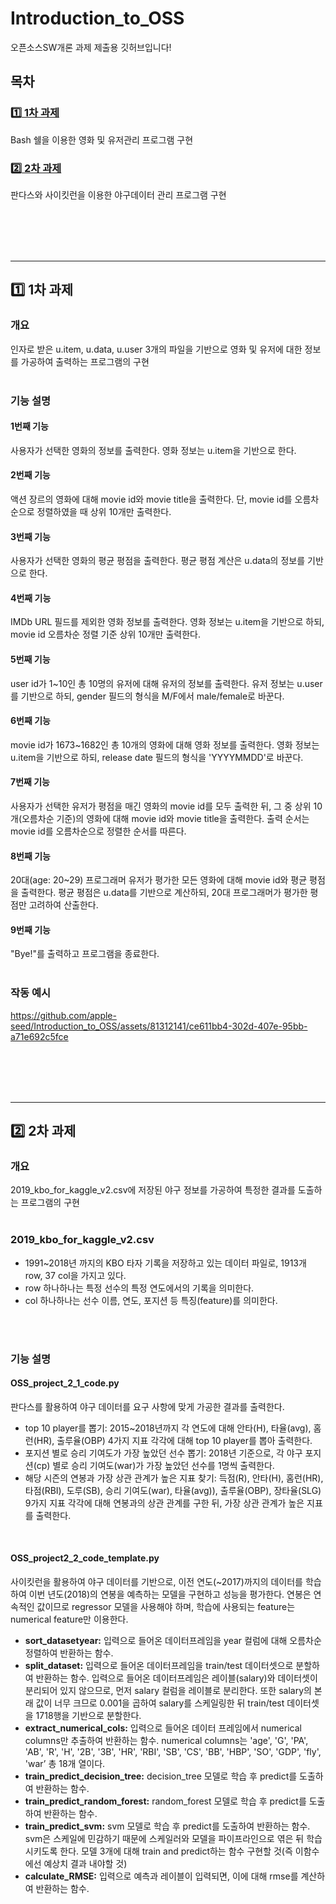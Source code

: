# Introduction_to_OSS
오픈소스SW개론 과제 제출용 깃허브입니다!

## 목차
### [:one: 1차 과제](#one-1차-과제)
Bash 쉘을 이용한 영화 및 유저관리 프로그램 구현
### [:two: 2차 과제](#two-2차-과제)
판다스와 사이킷런을 이용한 야구데이터 관리 프로그램 구현

<br>
<br>
<br>
<br>

---
## :one: 1차 과제
### 개요
인자로 받은 u.item, u.data, u.user 3개의 파일을 기반으로 영화 및 유저에 대한 정보를 가공하여 출력하는 프로그램의 구현
<br>
<br>

### 기능 설명
#### 1번째 기능
사용자가 선택한 영화의 정보를 출력한다. 영화 정보는 u.item을 기반으로 한다.
#### 2번째 기능
액션 장르의 영화에 대해 movie id와 movie title을 출력한다. 단, movie id를 오름차순으로 정렬하였을 때 상위 10개만 출력한다.
#### 3번째 기능
사용자가 선택한 영화의 평균 평점을 출력한다. 평균 평점 계산은 u.data의 정보를 기반으로 한다.
#### 4번째 기능
IMDb URL 필드를 제외한 영화 정보를 출력한다. 영화 정보는 u.item을 기반으로 하되, movie id 오름차순 정렬 기준 상위 10개만 출력한다.
#### 5번째 기능
user id가 1~10인 총 10명의 유저에 대해 유저의 정보를 출력한다. 유저 정보는 u.user를 기반으로 하되, gender 필드의 형식을 M/F에서 male/female로 바꾼다.
#### 6번째 기능
movie id가 1673~1682인 총 10개의 영화에 대해 영화 정보를 출력한다. 영화 정보는 u.item을 기반으로 하되, release date 필드의 형식을 'YYYYMMDD'로 바꾼다.
#### 7번째 기능
사용자가 선택한 유저가 평점을 매긴 영화의 movie id를 모두 출력한 뒤, 그 중 상위 10개(오름차순 기준)의 영화에 대해 movie id와 movie title을 출력한다. 출력 순서는 movie id를 오름차순으로 정렬한 순서를 따른다.
#### 8번째 기능
20대(age: 20~29) 프로그래머 유저가 평가한 모든 영화에 대해 movie id와 평균 평점을 출력한다. 평균 평점은 u.data를 기반으로 계산하되, 20대 프로그래머가 평가한 평점만 고려하여 산출한다.
#### 9번째 기능
"Bye!"를 출력하고 프로그램을 종료한다.
<br>
<br>

### 작동 예시
https://github.com/apple-seed/Introduction_to_OSS/assets/81312141/ce611bb4-302d-407e-95bb-a71e692c5fce

<br>
<br>
<br>
<br>

---
## :two: 2차 과제
### 개요
2019_kbo_for_kaggle_v2.csv에 저장된 야구 정보를 가공하여 특정한 결과를 도출하는 프로그램의 구현
<br>
<br>

### 2019_kbo_for_kaggle_v2.csv
* 1991~2018년 까지의 KBO 타자 기록을 저장하고 있는 데이터 파일로, 1913개 row, 37 col을 가지고 있다.
* row 하나하나는 특정 선수의 특정 연도에서의 기록을 의미한다.
* col 하나하나는 선수 이름, 연도, 포지션 등 특징(feature)를 의미한다.
<br>
<br>

### 기능 설명
#### OSS_project_2_1_code.py
판다스를 활용하여 야구 데이터를 요구 사항에 맞게 가공한 결과를 출력한다.
* top 10 player를 뽑기: 2015~2018년까지 각 연도에 대해 안타(H), 타율(avg), 홈런(HR), 출루율(OBP) 4가지 지표 각각에 대해 top 10 player를 뽑아 출력한다.
* 포지션 별로 승리 기여도가 가장 높았던 선수 뽑기: 2018년 기준으로, 각 야구 포지션(cp) 별로 승리 기여도(war)가 가장 높았던 선수를 1명씩 출력한다.
* 해당 시즌의 연봉과 가장 상관 관계가 높은 지표 찾기: 득점(R), 안타(H), 홈런(HR), 타점(RBI), 도루(SB), 승리 기여도(war), 타율(avg)), 출루율(OBP), 장타율(SLG) 9가지 지표 각각에 대해 연봉과의 상관 관계를 구한 뒤, 가장 상관 관계가 높은 지표를 출력한다.

<br>

#### OSS_project2_2_code_template.py
사이킷런을 활용하여 야구 데이터를 기반으로, 이전 연도(~2017)까지의 데이터를 학습하여 이번 년도(2018)의 연봉을 예측하는 모델을 구현하고 성능을 평가한다. 연봉은 연속적인 값이므로 regressor 모델을 사용해야 하며, 학습에 사용되는 feature는 numerical feature만 이용한다.
* <b>sort_datasetyear:</b> 입력으로 들어온 데이터프레임을 year 컬럼에 대해 오름차순 정렬하여 반환하는 함수.
* <b>split_dataset:</b> 입력으로 들어온 데이터프레임을 train/test 데이터셋으로 분할하여 반환하는 함수. 입력으로 들어온 데이터프레임은 레이블(salary)와 데이터셋이 분리되어 있지 않으므로, 먼저 salary 컬럼을 레이블로 분리한다. 또한 salary의 본래 값이 너무 크므로 0.001을 곱하여 salary를 스케일링한 뒤 train/test 데이터셋을 1718행을 기반으로 분할한다.
* <b>extract_numerical_cols:</b> 입력으로 들어온 데이터 프레임에서 numerical columns만 추출하여 반환하는 함수. numerical columns는 'age', 'G', 'PA', 'AB', 'R', 'H', '2B', '3B', 'HR', 'RBI', 'SB', 'CS', 'BB', 'HBP', 'SO', 'GDP', 'fly', 'war’ 총 18개 열이다.
* <b>train_predict_decision_tree:</b> decision_tree 모델로 학습 후 predict를 도출하여 반환하는 함수. 
* <b>train_predict_random_forest:</b> random_forest 모델로 학습 후 predict를 도출하여 반환하는 함수.
* <b>train_predict_svm:</b> svm 모델로 학습 후 predict를 도출하여 반환하는 함수. svm은 스케일에 민감하기 때문에 스케일러와 모델을 파이프라인으로 엮은 뒤 학습시키도록 한다.
모델 3개에 대해 train and predict하는 함수 구현할 것(즉 이함수에선 예상치 결과 내야할 것)
* <b>calculate_RMSE:</b> 입력으로 예측과 레이블이 입력되면, 이에 대해 rmse를 계산하여 반환하는 함수.

